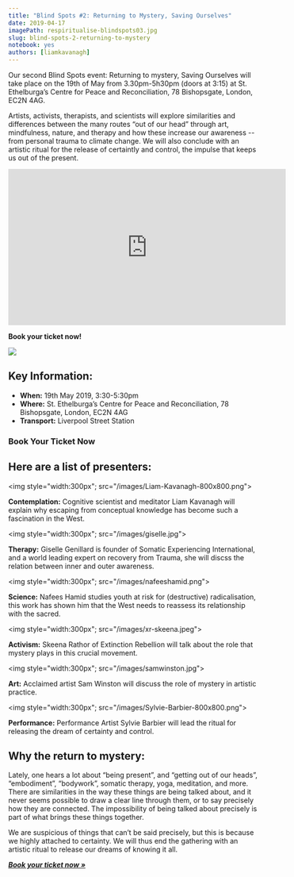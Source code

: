 ```yaml
---
title: "Blind Spots #2: Returning to Mystery, Saving Ourselves"
date: 2019-04-17
imagePath: respiritualise-blindspots03.jpg
slug: blind-spots-2-returning-to-mystery
notebook: yes
authors: [liamkavanagh]
---
```


<!-- tito script so we can embed booking form -->
<script src='https://js.tito.io/v1' async></script>

Our second Blind Spots event: Returning to mystery, Saving Ourselves will take place on the 19th of May from 3.30pm-5h30pm (doors at 3:15) at  St. Ethelburga’s Centre for Peace and Reconciliation, 78 Bishopsgate, London, EC2N 4AG.

Artists, activists, therapists, and scientists will explore similarities and differences between the many routes “out of our head” through art, mindfulness, nature, and therapy and how these increase our awareness -- from personal trauma to climate change. We will also conclude with an artistic ritual for the release of certaintly and control, the impulse that keeps us out of the present.

<iframe width="560" height="315" src="https://www.youtube.com/embed/kp6GT38-x8s" frameborder="0" allow="accelerometer; autoplay; encrypted-media; gyroscope; picture-in-picture" allowfullscreen></iframe>

**Book your ticket now!**

<tito-widget event="art-earth-tech/respiritualizing-society"></tito-widget>


<img src="/images/respiritualise-blindspots03.jpg">

## Key Information:

* **When:** 19th May 2019, 3:30-5:30pm
* **Where:** St. Ethelburga’s Centre for Peace and Reconciliation, 78 Bishopsgate, London, EC2N 4AG
* **Transport:** Liverpool Street Station

### Book Your Ticket Now

<tito-widget event="art-earth-tech/respiritualizing-society"></tito-widget>

## Here are a list of presenters:

<img style="width:300px"; src="/images/Liam-Kavanagh-800x800.png">

**Contemplation:** Cognitive scientist and meditator Liam Kavanagh will explain why escaping from conceptual knowledge has become such a fascination in the West.

<img style="width:300px"; src="/images/giselle.jpg">

**Therapy:**  Giselle Genillard is founder of Somatic Experiencing International, and a world leading expert on recovery from Trauma, she will discss the relation between inner and outer awareness.

<img style="width:300px"; src="/images/nafeeshamid.png">

**Science:** Nafees Hamid studies youth at risk for (destructive) radicalisation, this work has shown him that the West needs to reassess its relationship with the sacred.

<img style="width:300px"; src="/images/xr-skeena.jpeg">

**Activism:** Skeena Rathor of Extinction Rebellion will talk about the role that mystery plays in this crucial movement.

<img style="width:300px"; src="/images/samwinston.jpg">

**Art:** Acclaimed artist Sam Winston will discuss the role of mystery in artistic practice.

<img style="width:300px"; src="/images/Sylvie-Barbier-800x800.png">

**Performance:** Performance Artist Sylvie Barbier will lead the ritual for releasing the dream of certainty and control.


## Why the return to mystery:

Lately, one hears a lot about “being present”, and “getting out of our heads”, “embodiment”, “bodywork”, somatic therapy, yoga, meditation, and more. There are similarities in the way these things are being talked about, and it never seems possible to draw a clear line through them, or to say precisely how they are connected. The impossibility of being talked about precisely is part of what brings these things together.

We are suspicious of things that can’t be said precisely, but this is because we highly attached to certainty. We will thus end the gathering with an artistic ritual to release our dreams of knowing it all.

***[Book your ticket now &raquo;][book]***

[book]: https://ti.to/art-earth-tech/respiritualizing-society
